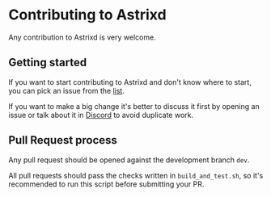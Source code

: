 # Contributing to Astrixd

Any contribution to Astrixd is very welcome.

## Getting started

If you want to start contributing to Astrixd and don't know where to start, you can pick an issue from
the [list](https://github.com/astrix-network/astrixd/issues).

If you want to make a big change it's better to discuss it first by opening an issue or talk about it in
[Discord](https://discord.gg/WmGhhzk) to avoid duplicate work.

## Pull Request process

Any pull request should be opened against the development branch `dev`.

All pull requests should pass the checks written in `build_and_test.sh`, so it's recommended to run this script before
submitting your PR.
